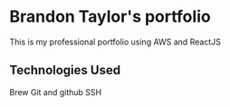 # Brandon Taylor's portfolio

This is my professional portfolio using AWS and ReactJS

## Technologies Used

Brew
Git and github
SSH
